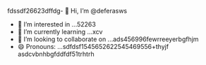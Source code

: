 fdssdf26623dffdg- 👋 Hi, I’m @deferasws
- 👀 I’m interested in ...52263
- 🌱 I’m currently learning ...xcv
- 💞️ I’m looking to collaborate on ...ads456996fewrreeyerbgfhjm
- 😄 Pronouns: ...sdfdsf1545652622545469556+thyjf
asdcvbnhbgfddfdf51trhtrh
<!---5445sdf455dhf5445gdfdf
deferasws/deferasws is a ✨ special ✨ repository because its `README.md` (this file) appears on your GitHub profile.475zxcczxzgjhmjh
ytrte
